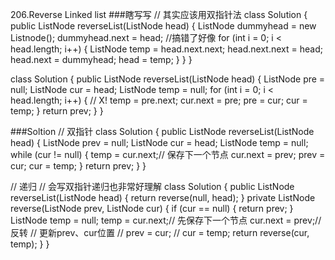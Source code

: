 206.Reverse Linked list
###瞎写写
// 其实应该用双指针法
class Solution {
    public ListNode reverseList(ListNode head) {
        ListNode dummyhead = new Listnode();
        dummyhead.next = head; //搞错了好像
        for (int i = 0; i < head.length; i++) {
            ListNode temp = head.next.next;
            head.next.next = head;
            head.next = dummyhead;
            head = temp;
        }
    }
}

class Solution {
    public ListNode reverseList(ListNode head) {
        ListNode pre = null;
        ListNode cur = head;
        ListNode temp = null;
        for (int i = 0; i < head.length; i++) { // X!
            temp = pre.next;
            cur.next = pre;
            pre = cur;
            cur = temp; 
        }
        return prev;
    }
}

###Soltion
// 双指针
class Solution {
    public ListNode reverseList(ListNode head) {
        ListNode prev = null;
        ListNode cur = head;
        ListNode temp = null;
        while (cur != null) {
            temp = cur.next;// 保存下一个节点
            cur.next = prev;
            prev = cur;
            cur = temp;
        }
        return prev;
    }
}

// 递归 
// 会写双指针递归也非常好理解
class Solution {
    public ListNode reverseList(ListNode head) {
        return reverse(null, head);
    }
    private ListNode reverse(ListNode prev, ListNode cur) {
        if (cur == null) {
            return prev;
        }
        ListNode temp = null;
        temp = cur.next;// 先保存下一个节点
        cur.next = prev;// 反转
        // 更新prev、cur位置
        // prev = cur;
        // cur = temp;
        return reverse(cur, temp);
    }
}